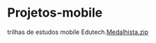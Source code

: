 # Projetos-mobile
trilhas de estudos mobile Edutech.[Medalhista.zip](https://github.com/tagstech/Projetos-mobile/files/6971448/Medalhista.zip)

